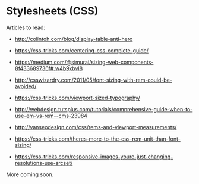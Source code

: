 # Stylesheets (CSS)
Articles to read:

* http://colintoh.com/blog/display-table-anti-hero
* https://css-tricks.com/centering-css-complete-guide/
* https://medium.com/@simurai/sizing-web-components-8f433689736f#.w4b9xbvl8
* http://csswizardry.com/2011/05/font-sizing-with-rem-could-be-avoided/

* https://css-tricks.com/viewport-sized-typography/
* http://webdesign.tutsplus.com/tutorials/comprehensive-guide-when-to-use-em-vs-rem--cms-23984
* http://vanseodesign.com/css/rems-and-viewport-measurements/
* https://css-tricks.com/theres-more-to-the-css-rem-unit-than-font-sizing/
* https://css-tricks.com/responsive-images-youre-just-changing-resolutions-use-srcset/

More coming soon.